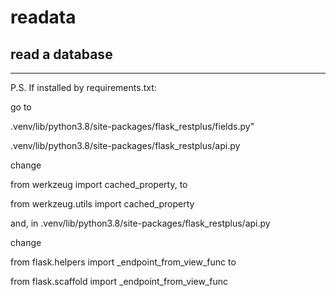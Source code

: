 # readata
## read a database

______________________________________
P.S. If installed by requirements.txt:

go to 

.venv/lib/python3.8/site-packages/flask_restplus/fields.py"

.venv/lib/python3.8/site-packages/flask_restplus/api.py

change 

from werkzeug import cached_property, to

from werkzeug.utils import cached_property

and, in .venv/lib/python3.8/site-packages/flask_restplus/api.py

change 

from flask.helpers import _endpoint_from_view_func to

from flask.scaffold import _endpoint_from_view_func